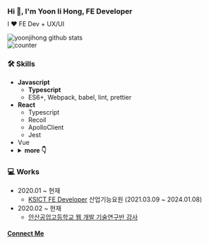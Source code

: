 ### Hi 👋, I'm Yoon Ii Hong, FE Developer
<div style="margin-top: -6px">
  <p style="font-size: 14px; opacity: 1">I ❤️ FE Dev + UX/UI</p>
</div>


![yoonjihong github stats](https://github-readme-stats.vercel.app/api?username=yoonjihong&count_private=true&show_icons=true&theme=monokai)  
![counter](https://komarev.com/ghpvc/?username=yoonjihong)
<!-- ### FE Developer -->


### 🛠 Skills
- **Javascript**
  - **Typescript**
  - ES6+, Webpack, babel, lint, prettier
- **React**
  - Typescript
  - Recoil
  - ApolloClient
  - Jest
- Vue
- <details>
    <summary><b>more 👇</b></summary>
    <ul>
      <li>
        HTML
      </li>
      <li>
        CSS
        <ul>
          <li>scss, sass</li>
          <li>Styled-component, material-ui, AntD</li>
        </ul>
      </li>
      <li>
        PHP
      </li>
      <li>
        Mysql
      </li>
      <li>
        Flutter
      </li>
      <li>
        GraphQL
      </li>
    </ul>
  </details>


### 💻 Works
- 2020.01 ~ 현재
  - <a href="http://ksict.com/">KSICT FE Developer</a> 산업기능요원 (2021.03.09 ~ 2024.01.08)
- 2020.02 ~ 현재 
  - <a href="https://jiiiihong.tistory.com/" target="_blank">안산공업고등학교 웹 개발 기술연구반 강사</a>


<h4><a href="mailto:wmsttks@gmail.com">Connect Me</a></h4>
<!-- [contact via email ✉️](mailto:wmsttks@gmail.com) -->

<!-- ## ⭐️ Interest

- **Main**: React, Typescript
- **Side**: UI/UX, Flutter -->
<!-- - **Humanly**: Netflix(always watching "Friends"), Action movie, cityPop -->
